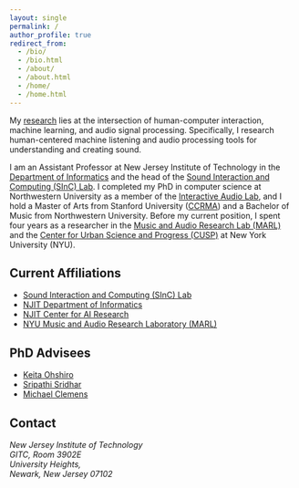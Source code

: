 ```yaml
---
layout: single
permalink: /
author_profile: true
redirect_from: 
  - /bio/
  - /bio.html
  - /about/
  - /about.html
  - /home/
  - /home.html
---
```

My [research](/research) lies at the intersection of human-computer interaction, machine learning, and audio signal processing. Specifically, I research human-centered machine listening and audio processing tools for understanding and creating sound.

I am an Assistant Professor at New Jersey Institute of Technology in the [Department of Informatics](https://informatics.njit.edu/) and the head of the [Sound Interaction and Computing (SInC) Lab](http://www.sinc-lab.com). I completed my PhD in computer science at Northwestern University as a member of the [Interactive Audio Lab](http://music.eecs.northwestern.edu/), and I hold a Master of Arts from Stanford University ([CCRMA](https://ccrma.stanford.edu/)) and a Bachelor of Music from Northwestern University.  Before my current position, I spent four years as a researcher in the [Music and Audio Research Lab (MARL)](https://steinhardt.nyu.edu/marl/) and the [Center for Urban Science and Progress (CUSP)](http://cusp.nyu.edu/) at New York University (NYU).


Current Affiliations
-------
* [Sound Interaction and Computing (SInC) Lab](https://www.sinc-lab.com)
* [NJIT Department of Informatics](https://informatics.njit.edu/)
* [NJIT Center for AI Research](https://research.njit.edu/ai/)
* [NYU Music and Audio Research Laboratory (MARL)](https://steinhardt.nyu.edu/marl)

PhD Advisees
--------
* [Keita Ohshiro](https://bick-jp.github.io/)
* [Sripathi Sridhar](https://www.sripathisridhar.com/)
* [Michael Clemens](http://mclem.in/)

Contact
-------
<address>
    New Jersey Institute of Technology<br />
    GITC, Room 3902E<br />
    University Heights,<br /> 
    Newark, New Jersey 07102<br />
</address>
